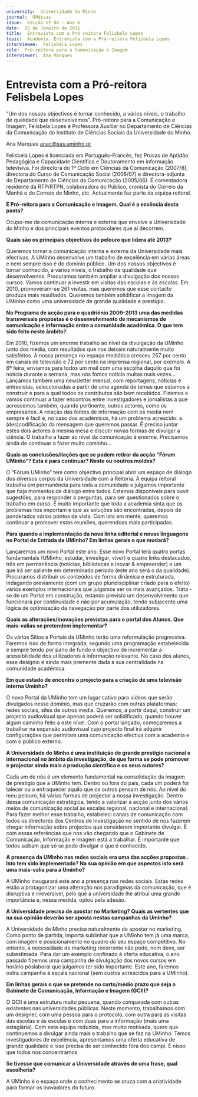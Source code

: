 ```yaml
---
university:  Universidade do Minho
journal:  UMdicas
issue:  Edição nº 88 - Ano 6
date:  25 de Janeiro de 2011
title:  Entrevista com a Pró-reitora Felisbela Lopes
topic:  Academia. Entrevista com a Pró-reitora Felisbela Lopes
interviewee:  Felisbela Lopes
role:  Pró-reitora para a Comunicação e Imagem
interviewer:  Ana Marques
--- 
```


# Entrevista com a Pró-reitora Felisbela Lopes 

“Um dos nossos objectivos é tornar conhecido, a vários níveis, o trabalho de qualidade que desenvolvemos”. Pró-reitora para a Comunicação e Imagem, Felisbela Lopes é Professora Auxiliar no Departamento de Ciências da Comunicação do Instituto de Ciências Sociais da Universidade do Minho.
 
Ana Marques anac@sas.uminho.pt 

Felisbela Lopes é licenciada em Português-Francês, fez Provas de Aptidão Pedagógica e Capacidade Científica e Doutoramento em informação televisiva. Foi directora do 1º Ciclo em Ciências da Comunicação (2007/8), directora do Curso de Comunicação Social (2006/07) e directora-adjunta do Departamento de Ciências da Comunicação (2005/06). É comentadora residente da RTP/RTPN, colaboradora do Público, cronista do Correio da Manhã e do Correio do Minho, etc. Actualmente faz parte da equipa reitoral.
 

**É Pró-reitora para a Comunicação e Imagem. Qual é a essência desta pasta?**

Ocupo-me da comunicação interna e externa que envolve a Universidade do Minho e dos principais eventos protocolares que aí decorrem.
 

**Quais são os principais objectivos do pelouro que lidera até 2013?**

Queremos tornar a comunicação interna e externa da Universidade mais efectivas.
A UMinho desenvolve um trabalho de excelência em várias áreas e nem sempre isso é do domínio público. Um dos nossos objectivos é tornar conhecido, a vários níveis, o trabalho de qualidade que desenvolvemos.
Procuramos também ampliar a divulgação dos nossos cursos.
Vamos continuar a investir em visitas das escolas e às escolas.
Em 2010, promoveram-se 261 visitas, mas queremos que esse contacto produza mais resultados.
Queremos também solidificar a imagem da UMinho como uma universidade de grande qualidade e prestígio.
 

**No Programa de acção para o quadriénio 2009-2013 uma das medidas transversais propostas é o desenvolvimento de mecanismos de comunicação e informação entre a comunidade académica. O que tem sido feito neste âmbito?**

Em 2010, fizemos um enorme trabalho ao nível da divulgação da UMinho junto dos media, com resultados que nos deixam naturalmente muito satisfeitos.
A nossa presença no espaço mediático cresceu 257 por cento em canais de televisão e 72 por cento na imprensa regional, por exemplo.
À 6ª feira, enviamos para todos um mail com uma escolha daquilo que foi notícia durante a semana, mas nós fomos notícia muitas mais vezes... Lançámos também uma newsletter mensal, com reportagens, notícias e entrevistas, seleccionadas a partir de uma agenda de temas que estamos a construir e para a qual todos os contributos são bem recebidos.
Fizemos e vamos continuar a fazer encontros entre investigadores e jornalistas a que acrescemos também, quando pertinente, outros actores, como os empresários. A relação das fontes de informação com os media nem sempre é fácil e, no caso dos académicos, há um problema acrescido: a (des)codificação da mensagem que queremos passar.
É preciso juntar estes dois actores à mesma mesa e discutir novas formas de divulgar a ciência. O trabalho a fazer ao nível da comunicação é enorme.
Precisamos ainda de continuar a fazer muito caminho… 


**Quais as conclusões/ilações que se podem retirar da acção “Fórum UMinho”? Esta é para continuar? Neste ou noutros moldes?**

O “Fórum UMinho” tem como objectivo principal abrir um espaço de diálogo dos diversos corpos da Universidade com a Reitoria. A equipa reitoral trabalha em permanência para toda a comunidade e julgamos importante que haja momentos de diálogo entre todos. Estamos disponíveis para ouvir sugestões, para responder a perguntas, para ser questionados sobre o trabalho em curso.
É muito importante que toda a academia sinta que os problemas nos importam e que as soluções são encontradas, depois de ponderados vários pontos de vista. Com isto em mente, queremos continuar a promover estas reuniões, querendoas mais participadas.
 

**Para quando a implementação da nova linha editorial e novas linguagens no Portal de Entrada da UMinho? Em linhas gerais o que mudará?**

Lançaremos um novo Portal este ano. Esse novo Portal terá quatro portas fundamentais (UMinho, estudar, investigar, viver) e quatro links destacados, três em permanência (notícias, bibliotecas e inovar & empreender) e um que irá ser saliente em determinado período (este ano será o da qualidade).
Procuramos distribuir os conteúdos de forma dinâmica e estruturada, indagando previamente (com um grupo pluridisciplinar criado para o efeito) vários exemplos internacionais que julgamos ser os mais avançados.
Trata - se de um Portal em construção, estando previsto um desenvolvimento que funcionará por continuidade e não por acumulação, tendo subjacente uma lógica de optimização da navegação por parte dos utilizadores.
 

**Quais as alterações/inovações previstas para o portal dos Alunos. Que mais-valias se pretendem implementar?**

Os vários Sítios e Portais da UMinho terão uma reformulação progressiva. Faremos isso de forma integrada, segundo uma programação estabelecida e sempre tendo por pano de fundo o objectivo de incrementar a acessibilidade dos utilizadores à informação relevante. No caso dos alunos, esse desígnio é ainda mais premente dada a sua centralidade na comunidade académica.
 

**Em que estado de encontra o projecto para a criação de uma televisão interna Uminho?**

O novo Portal da UMinho tem um lugar cativo para vídeos que serão divulgados nesse domínio, mas que cruzarão com outras plataformas: redes sociais, sites de outros media.
Queremos, a partir daqui, construir um projecto audiovisual que apenas poderá ser solidificado, quando houver algum caminho feito a este nível.
Com o portal lançado, começaremos a trabalhar na expansão audiovisual cujo projecto final irá adquirir configurações que permitam uma comunicação efectiva com a academia e com o público externo.
 

**A Universidade do Minho é uma instituição de grande prestígio nacional e internacional no âmbito da investigação, de que forma se pode promover e projectar ainda mais a produção científica e os seus autores?**

Cada um de nós é um elemento fundamental na consolidação da imagem de prestígio que a UMinho tem. Dentro ou fora do país, cada um poderá for talecer ou a enfraquecer aquilo que os outros pensam de nós.
Ao nível do meu pelouro, há várias formas de projectar a nossa investigação.
Dentro dessa comunicação estratégica, tendo a valorizar a acção junto dos vários meios de comunicação social às escalas regional, nacional e internacional.
Para fazer melhor esse trabalho, estabeleci canais de comunicação com todos os directores dos Centros de Investigação no sentido de nos fazerem chegar informação sobre projectos que considerem importante divulgar.
É com essas referências que nos vão chegando que o Gabinete de Comunicação, Informação e Imagem está a trabalhar. É importante que todos saibam que só se pode divulgar o que é conhecido.
 

**A presença da UMinho nas redes sociais era uma das acções propostas . Isto tem sido implementado? Na sua opinião em que aspectos isto será uma mais-valia para a Uminho?**

A UMinho inaugurará este ano a presença nas redes sociais. Estas redes estão a protagonizar uma alteração nos paradigmas da comunicação, que é disruptiva e irreversível, pelo que a universidade lhe atribui uma grande importância e, nessa medida, optou pela adesão.
 

**A Universidade precisa de apostar no Marketing? Quais as vertentes que na sua opinião deverão ser aposta nestas campanhas da Uminho?**

A Universidade do Minho precisa naturalmente de apostar no marketing. Como ponto de partida, importa sublinhar que a UMinho tem já uma marca, com imagem e posicionamento no quadro do seu espaço competitivo.
No entanto, a necessidade de marketing recorrente não pode, nem deve, ser subestimada. Para dar um exemplo confinado à oferta educativa, o ano passado fizemos uma campanha de divulgação dos novos cursos em horário póslaboral que julgamos ter sido importante.
Este ano, faremos outra campanha à escala nacional (sem custos acrescidos para a UMinho).
 

**Em linhas gerais o que se pretende no curto/médio prazo que seja o Gabinete de Comunicação, Informação e Imagem (GCII)?**

O GCII é uma estrutura muito pequena, quando comparada com outras existentes nas universidades públicas.
Neste momento, trabalhamos com um designer, com uma pessoa para o protocolo, com outra para as visitas das escolas e às escolas e com duas para a informação (mais uma estagiária).
Com esta equipa reduzida, mas muito motivada, quero que continuemos a divulgar ainda mais o trabalho que se faz na UMinho. Temos investigadores de excelência, apresentamos uma oferta educativa de grande qualidade e isso precisa de ser conhecido fora dos campi. É nisso que todos nos concentramos.
 

**Se tivesse que comunicar a Universidade através de uma frase, qual escolheria?**

A UMinho é o espaço onde o conhecimento se cruza com a criatividade para formar os inovadores do futuro.

